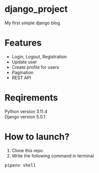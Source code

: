 # django_project
My first simple django blog.
<h1>Features</h1>
<ul>
  <li>Login, Logout, Registration</li>
  <li>Update user</li>
  <li>Create profile for users</li>
  <li>Pagination</li>
  <li>REST API</li>
</ul>
<h1>Reqirements</h1>
Python version 3.11.4<br>
Django version 5.0.1
<h1>How to launch?</h1>
<ol>
  <li>Clone this repo</li>
  <li>Write the following command in terminal</li>
</ol>
<pre>pipenv shell</pre>
